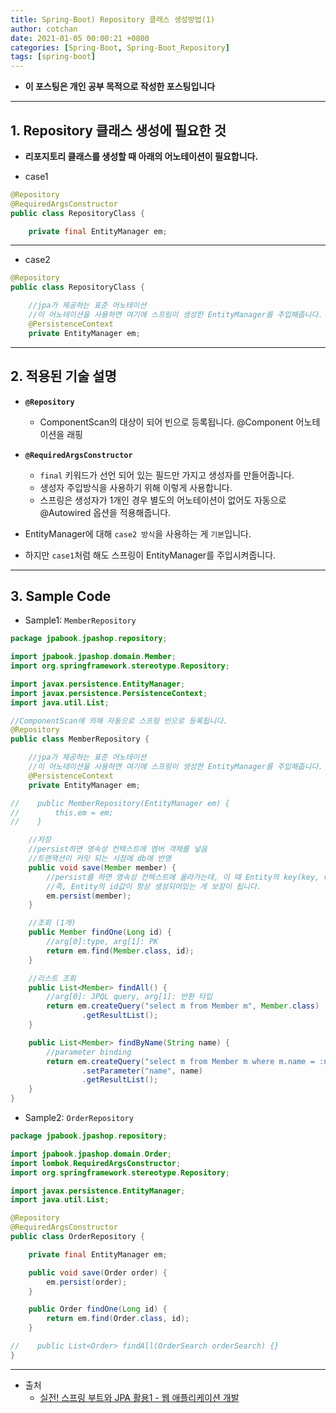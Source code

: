 ```yaml
---
title: Spring-Boot) Repository 클래스 생성방법(1)
author: cotchan 
date: 2021-01-05 00:00:21 +0800 
categories: [Spring-Boot, Spring-Boot_Repository]
tags: [spring-boot] 
---
```


+ **이 포스팅은 개인 공부 목적으로 작성한 포스팅입니다**

---

## 1. Repository 클래스 생성에 필요한 것

+ **리포지토리 클래스를 생성할 때 아래의 어노테이션이 필요합니다.**

+ case1

```java
@Repository
@RequiredArgsConstructor
public class RepositoryClass {

    private final EntityManager em;
```

---

+ case2

```java
@Repository
public class RepositoryClass {

    //jpa가 제공하는 표준 어노테이션
    //이 어노테이션을 사용하면 여기에 스프링이 생성한 EntityManager를 주입해줍니다.
    @PersistenceContext
    private EntityManager em;
```

---

## 2. 적용된 기술 설명


+ **`@Repository`**
  + ComponentScan의 대상이 되어 빈으로 등록됩니다. @Component 어노테이션을 래핑  
+ **`@RequiredArgsConstructor`**
  + `final` 키워드가 선언 되어 있는 필드만 가지고 생성자를 만들어줍니다.
  + 생성자 주입방식을 사용하기 위해 이렇게 사용합니다.
  + 스프링은 생성자가 1개인 경우 별도의 어노테이션이 없어도 자동으로 @Autowired 옵션을 적용해줍니다.

+ EntityManager에 대해 `case2 방식`을 사용하는 게 `기본`입니다.
+ 하지만 `case1`처럼 해도 스프링이 EntityManager를 주입시켜줍니다. 

---

## 3. Sample Code

+ Sample1: `MemberRepository`

```java
package jpabook.jpashop.repository;

import jpabook.jpashop.domain.Member;
import org.springframework.stereotype.Repository;

import javax.persistence.EntityManager;
import javax.persistence.PersistenceContext;
import java.util.List;

//ComponentScan에 의해 자동으로 스프링 빈으로 등록됩니다.
@Repository
public class MemberRepository {

    //jpa가 제공하는 표준 어노테이션
    //이 어노테이션을 사용하면 여기에 스프링이 생성한 EntityManager를 주입해줍니다.
    @PersistenceContext
    private EntityManager em;

//    public MemberRepository(EntityManager em) {
//        this.em = em;
//    }

    //저장
    //persist하면 영속성 컨텍스트에 멤버 객체를 넣음
    //트랜잭션이 커밋 되는 시점에 db에 반영
    public void save(Member member) {
        //persist를 하면 영속성 컨텍스트에 올라가는데, 이 때 Entity의 key(key, value에서)는 PK가 됩니다.
        //즉, Entity의 id값이 항상 생성되어있는 게 보장이 됩니다.
        em.persist(member);
    }

    //조회 (1개)
    public Member findOne(Long id) {
        //arg[0]:type, arg[1]: PK
        return em.find(Member.class, id);
    }

    //리스트 조회
    public List<Member> findAll() {
        //arg[0]: JPQL query, arg[1]: 반환 타입
        return em.createQuery("select m from Member m", Member.class)
                .getResultList();
    }

    public List<Member> findByName(String name) {
        //parameter binding
        return em.createQuery("select m from Member m where m.name = :name", Member.class)
                .setParameter("name", name)
                .getResultList();
    }
}
```

+ Sample2: `OrderRepository`

```java
package jpabook.jpashop.repository;

import jpabook.jpashop.domain.Order;
import lombok.RequiredArgsConstructor;
import org.springframework.stereotype.Repository;

import javax.persistence.EntityManager;
import java.util.List;

@Repository
@RequiredArgsConstructor
public class OrderRepository {

    private final EntityManager em;

    public void save(Order order) {
        em.persist(order);
    }

    public Order findOne(Long id) {
        return em.find(Order.class, id);
    }

//    public List<Order> findAll(OrderSearch orderSearch) {}
}
```


---

+ 출처
    + [실전! 스프링 부트와 JPA 활용1 - 웹 애플리케이션 개발](https://www.inflearn.com/course/%EC%8A%A4%ED%94%84%EB%A7%81%EB%B6%80%ED%8A%B8-JPA-%ED%99%9C%EC%9A%A9-1/dashboard)
